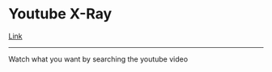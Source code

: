 # Youtube X-Ray 
[Link](https://bit.ly/u-tubeXray)
***
Watch what you want by searching the youtube video


